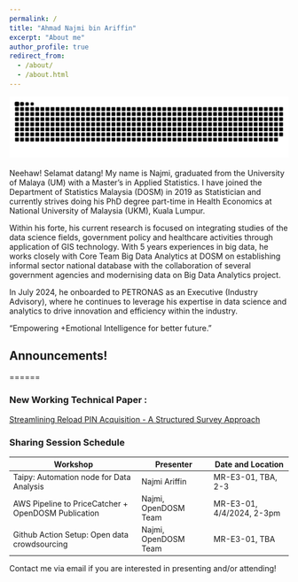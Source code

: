 ```yaml
---
permalink: /
title: "Ahmad Najmi bin Ariffin"
excerpt: "About me"
author_profile: true
redirect_from: 
  - /about/
  - /about.html
---
```

<img src='https://raw.githubusercontent.com/salesp07/salesp07/output/github-contribution-grid-snake.svg'><br/><br/>
Neehaw! Selamat datang! My name is Najmi, graduated from the University of Malaya (UM) with a Master’s in Applied Statistics. I have joined the Department of Statistics Malaysia (DOSM) in 2019 as Statistician and currently strives doing his PhD degree part-time in Health Economics at National University of Malaysia (UKM), Kuala Lumpur. 

Within his forte, his current research is focused on integrating studies of the data science fields, government policy and healthcare activities through application of GIS technology. With 5 years experiences in big data, he works closely with Core Team Big Data Analytics at DOSM on establishing informal sector national database with the collaboration of several government agencies and modernising data on Big Data Analytics project. 

In July 2024, he onboarded to PETRONAS as an Executive (Industry Advisory), where he continues to leverage his expertise in data science and analytics to drive innovation and efficiency within the industry.

“Empowering +Emotional Intelligence for better future.”

## Announcements!

======

### New Working Technical Paper : 
[Streamlining Reload PIN Acquisition - A Structured Survey Approach]("https://docs.google.com/document/d/1wsDEBy2Wk4tWl594_rTH2pE7Uasb7veVRBPQc4eT9T4/view")


### Sharing Session Schedule

| Workshop          | Presenter  |     Date and Location                                                       |
| --------         | ------ | ------------------------------------------------------------ |
| Taipy: Automation node for Data Analysis  | Najmi Ariffin | MR-E3-01, TBA, 2-3 |
| AWS Pipeline to PriceCatcher + OpenDOSM Publication | Najmi, OpenDOSM Team | MR-E3-01, 4/4/2024, 2-3pm |
| Github Action Setup: Open data crowdsourcing | Najmi, OpenDOSM Team | MR-E3-01, TBA|

<!--|TBD | Dr. Dewi binti Amat Sapuan | MR-E3-01, 2/5/2024|
-->

Contact me via email if you are interested in presenting and/or attending!
